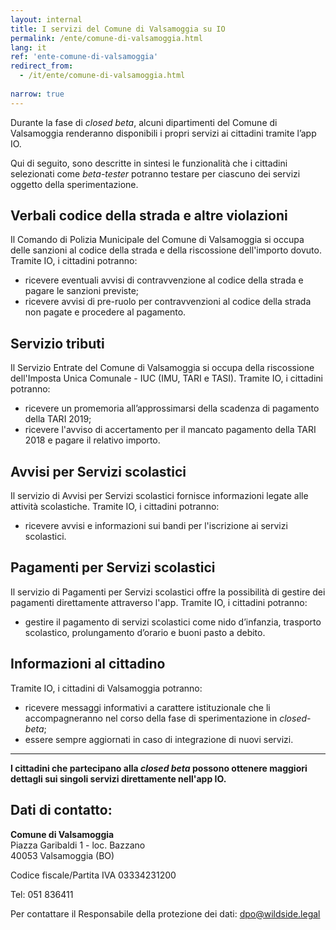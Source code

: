 ```yaml
---
layout: internal
title: I servizi del Comune di Valsamoggia su IO
permalink: /ente/comune-di-valsamoggia.html
lang: it
ref: 'ente-comune-di-valsamoggia'
redirect_from:
  - /it/ente/comune-di-valsamoggia.html
  
narrow: true
---
```


Durante la fase di *closed beta*, alcuni dipartimenti del Comune di Valsamoggia renderanno disponibili i propri servizi ai cittadini tramite l’app IO.  

Qui di seguito, sono descritte in sintesi le funzionalità che i cittadini selezionati come *beta-tester* potranno testare per ciascuno dei servizi oggetto della sperimentazione. 

## Verbali codice della strada e altre violazioni

Il Comando di Polizia Municipale del Comune di Valsamoggia si occupa delle sanzioni al codice della strada e della riscossione dell'importo dovuto. Tramite IO, i cittadini potranno:

* ricevere eventuali avvisi di contravvenzione al codice della strada e pagare le sanzioni previste;
* ricevere avvisi di pre-ruolo per contravvenzioni al codice della strada non pagate e procedere al pagamento.

## Servizio tributi

Il Servizio Entrate del Comune di Valsamoggia si occupa della riscossione dell'Imposta Unica Comunale - IUC (IMU, TARI e TASI). Tramite IO, i cittadini potranno:

* ricevere un promemoria all’approssimarsi della scadenza di pagamento della TARI 2019;
* ricevere l'avviso di accertamento per il mancato pagamento della TARI 2018 e pagare il relativo importo.

## Avvisi per Servizi scolastici

Il servizio di Avvisi per Servizi scolastici fornisce informazioni legate alle attività scolastiche. Tramite IO, i cittadini potranno:

* ricevere avvisi e informazioni sui bandi per l'iscrizione ai servizi scolastici.

## Pagamenti per Servizi scolastici

Il servizio di Pagamenti per Servizi scolastici offre la possibilità di gestire dei pagamenti direttamente attraverso l'app. Tramite IO, i cittadini potranno:

* gestire il pagamento di servizi scolastici come nido d’infanzia, trasporto scolastico, prolungamento d’orario e buoni pasto a debito.
 
## Informazioni al cittadino

Tramite IO, i cittadini di Valsamoggia potranno:

* ricevere messaggi informativi a carattere istituzionale che li accompagneranno nel corso della fase di sperimentazione in *closed-beta*;
* essere sempre aggiornati in caso di integrazione di nuovi servizi.

<hr class="my-5"/>

**I cittadini che partecipano alla _closed beta_ possono ottenere maggiori dettagli sui singoli servizi direttamente nell'app IO.**

## Dati di contatto:
**Comune di Valsamoggia**   
Piazza Garibaldi 1 - loc. Bazzano  
40053 Valsamoggia (BO)  
  
Codice fiscale/Partita IVA 03334231200

Tel: 051 836411

Per contattare il Responsabile della protezione dei dati: [dpo@wildside.legal](mailto:dpo@wildside.legal)
